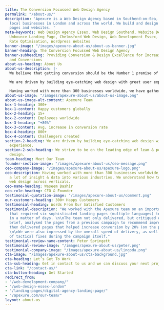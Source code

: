 ```yaml
---
title: The Conversion Focussed Web Design Agency
permalink: "/about-us/"
description: 'Apexure is a Web Design Agency based in Southend-on-Sea, working with
  local businesses in London and across the world. We build and design bespoke landing
  pages and websites. '
meta-keywords: Web Design Agency Essex, Web Design Southend, Website Design Southend,
  Unbounce Landing Page, Chelmsford Web Design, Web Development Essex, Conversion
  Rate Optimisation, Wordpress Websites
banner-image: "/images/apexure-about-us/about-us-banner.jpg"
banner-heading: The Conversion Focussed Web Design Agency
banner-subheading: Providing Conversion & Design Excellence for Increased Lead Generation
  and Conversions
about-us-heading: About Us
about-us-description: |-
  We believe that getting conversion should be the Number 1 premise of great web design. On every   project we work on, we place the highest dedication and attention to conversion rate performance.

  We are driven by building eye-catching web design with great user experience. We strive to be on the leading edge of lean & performance-based design.

  Having worked with more than 300 businesses worldwide, we have gathered a lot of insight & data into various industries. We understand how to build effective web design across verticals.
about-us-image: "/images/apexure-about-us/about-us-image.png"
about-us-image-alt-content: Apexure Team
box-1-heading: 300+
box-1-content: Happy customers globally
box-2-heading: 15+
box-2-content: Employees worldwide
box-3-heading: "+80%"
box-3-content: Avg. increase in conversion rate
box-4-heading: 800+
box-4-content: Challengers created
section-2-heading: We are driven by building eye-catching web design with great user
  experience.
section-2-sub-heading: We strive to be on the leading edge of lean & performance-based
  design.
team-heading: Meet Our Team
founder-section-image: "/images/apexure-about-us/ceo-message.png"
ceo-company-image: "/images/apexure-about-us/apexure-logo.png"
ceo-description: Having worked with more than 300 businesses worldwide, we have gathered
  a lot of insight & data into various industries. We understand how to build effective
  web design across verticals.
ceo-name-heading: Waseem Bashir
ceo-role-heading: CEO & Founder
testimonial-quotation-image: "/images/apexure-about-us/comment.png"
our-customers-heading: 300+ Happy Customers
testimonial-heading: Words From Our Satisfied Customers
testimonial-description: "We worked with the Apexure team on an important campaign
  that required six sophisticated landing pages (multiple languages) to be launched
  in a matter of days. \n\nThe team not only delivered, but critiqued our original
  brief, analysed the pages from a previous campaign to recommend improvements and
  then delivered pages that helped increase conversion by 20% (on the previous campaign).
  \n\nWe were also impressed by the overall speed of delivery, as well as the fast-turnaround
  of tactical fixes during the campaign itself."
testimonial-review-name-content: Peter Springett
testimonial-review-image: "/images/apexure-about-us/peter.png"
testimonial-company-image: "/images/apexure-about-us/lingoda.png"
cta-image: "/images/apexure-about-us/cta-background.jpg"
cta-heading: Let’s Get To Work
cta-sub-heading: Get in contact to us and we can discuss your next project
cta-link: "/contact-us/"
cta-button-heading: Get Started
redirect_from:
- "/web-development-company/"
- "/web-design-essex-london"
- "/landing-pages/digital-agency-landing-page/"
- "/apexure.com/our-team/"
layout: about-us
---
```


